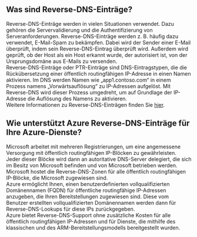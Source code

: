 ## Was sind Reverse-DNS-Einträge?

Reverse-DNS-Einträge werden in vielen Situationen verwendet. Dazu gehören die Servervalidierung und die Authentifizierung von Serveranforderungen. Reverse-DNS-Einträge werden z. B. häufig dazu verwendet, E-Mail-Spam zu bekämpfen. Dabei wird der Sender einer E-Mail überprüft, indem sein Reverse-DNS-Eintrag überprüft wird. Außerdem wird geprüft, ob der Host als ein Host erkannt wurde, der autorisiert ist, von der Ursprungsdomäne aus E-Mails zu versenden.<BR> Reverse-DNS-Einträge oder PTR-Einträge sind DNS-Eintragstypen, die die Rückübersetzung einer öffentlich routingfähigen IP-Adresse in einen Namen aktivieren. Im DNS werden Namen wie „app1.contoso.com“ in einem Prozess namens „Vorwärtsauflösung“ zu IP-Adressen aufgelöst. Mit Reverse-DNS wird dieser Prozess umgedreht, um auf Grundlage der IP-Adresse die Auflösung des Namens zu aktivieren.<BR> Weitere Informationen zu Reverse-DNS-Einträgen finden Sie [hier](http://en.wikipedia.org/wiki/Reverse_DNS_lookup).<BR>

## Wie unterstützt Azure Reverse-DNS-Einträge für Ihre Azure-Dienste?

Microsoft arbeitet mit mehreren Registrierungen, um eine angemessene Versorgung mit öffentlich routingfähigen IP-Blöcken zu gewährleisten. Jeder dieser Blöcke wird dann an autoritative DNS-Server delegiert, die sich im Besitz von Microsoft befinden und von Microsoft betrieben werden. Microsoft hostet die Reverse-DNS-Zonen für alle öffentlich routingfähigen IP-Blöcke, die Microsoft zugewiesen sind. <BR> Azure ermöglicht Ihnen, einen benutzerdefinierten vollqualifizierten Domänennamen (FQDN) für öffentliche routingfähige IP-Adressen anzugeben, die Ihren Bereitstellungen zugewiesen sind. Diese vom Benutzer erstellten vollqualifizierten Domänennamen werden dann für Reverse-DNS-Lookups für diese IPs zurückgegeben.<BR> Azure bietet Reverse-DNS-Support ohne zusätzliche Kosten für alle öffentlich routingfähigen IP-Adressen und für Dienste, die mithilfe des klassischen und des ARM-Bereitstellungsmodells bereitgestellt wurden.

<!---HONumber=AcomDC_0316_2016-->